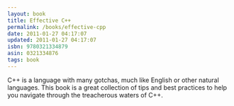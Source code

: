 ```yaml
---
layout: book
title: Effective C++
permalink: /books/effective-cpp
date: 2011-01-27 04:17:07
updated: 2011-01-27 04:17:07
isbn: 9780321334879
asin: 0321334876
tags: book
---
```

C++ is a language with many gotchas, much like English or other natural
languages. This book is a great collection of tips and best practices to help
you navigate through the treacherous waters of C++.
